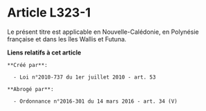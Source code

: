 # Article L323-1

Le présent titre est applicable en Nouvelle-Calédonie, en Polynésie française et dans les îles Wallis et Futuna.

**Liens relatifs à cet article**

	**Créé par**:

	  - Loi n°2010-737 du 1er juillet 2010 - art. 53

	**Abrogé par**:

	  - Ordonnance n°2016-301 du 14 mars 2016 - art. 34 (V)
